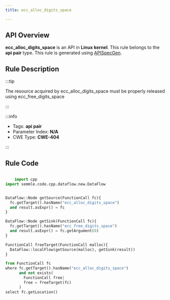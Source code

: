 ```yaml
---
title: ecc_alloc_digits_space

---
```



## API Overview
**ecc_alloc_digits_space** is an API in **Linux kernel**. This rule belongs to the **api pair** type. This rule is generated using [APISpecGen](../../tools/APISpecGen).
## Rule Description

:::tip

The resource acquired by ecc_alloc_digits_space must be properly released using ecc_free_digits_space

:::

:::info

- Tags: **api pair**
- Parameter Index: **N/A**
- CWE Type: **CWE-404**

:::

## Rule Code
```python

    import cpp
import semmle.code.cpp.dataflow.new.DataFlow


DataFlow::Node getSource(FunctionCall fc){
  fc.getTarget().hasName("ecc_alloc_digits_space")
  and result.asExpr() = fc
}

DataFlow::Node getSink(FunctionCall fc){
  fc.getTarget().hasName("ecc_free_digits_space")
  and result.asExpr() = fc.getArgument(0)
}

FunctionCall freeTarget(FunctionCall malloc){
  DataFlow::localFlow(getSource(malloc), getSink(result))
}

from FunctionCall fc
where fc.getTarget().hasName("ecc_alloc_digits_space")
      and not exists(
        FunctionCall free| 
        free = freeTarget(fc)
      )
select fc.getLocation()

    
```